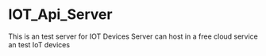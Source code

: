 # IOT_Api_Server
This is an test server for IOT Devices
Server can host in a free cloud service an test IoT devices
